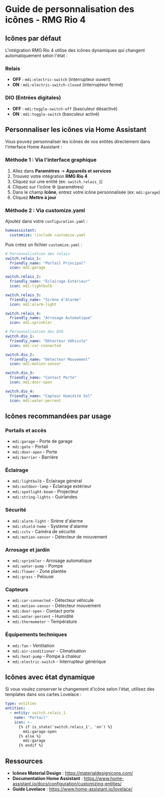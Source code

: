 # Guide de personnalisation des icônes - RMG Rio 4

## Icônes par défaut

L'intégration RMG Rio 4 utilise des icônes dynamiques qui changent automatiquement selon l'état :

### Relais
- **OFF** : `mdi:electric-switch` (interrupteur ouvert)
- **ON** : `mdi:electric-switch-closed` (interrupteur fermé)

### DIO (Entrées digitales)
- **OFF** : `mdi:toggle-switch-off` (basculeur désactivé)
- **ON** : `mdi:toggle-switch` (basculeur activé)

## Personnaliser les icônes via Home Assistant

Vous pouvez personnaliser les icônes de vos entités directement dans l'interface Home Assistant :

### Méthode 1 : Via l'interface graphique

1. Allez dans **Paramètres** → **Appareils et services**
2. Trouvez votre intégration **RMG Rio 4**
3. Cliquez sur une entité (ex: `switch.relais_1`)
4. Cliquez sur l'icône ⚙️ (paramètres)
5. Dans le champ **Icône**, entrez votre icône personnalisée (ex: `mdi:garage`)
6. Cliquez **Mettre à jour**

### Méthode 2 : Via customize.yaml

Ajoutez dans votre `configuration.yaml` :

```yaml
homeassistant:
  customize: !include customize.yaml
```

Puis créez un fichier `customize.yaml` :

```yaml
# Personnalisation des relais
switch.relais_1:
  friendly_name: "Portail Principal"
  icon: mdi:garage

switch.relais_2:
  friendly_name: "Éclairage Extérieur"
  icon: mdi:lightbulb

switch.relais_3:
  friendly_name: "Sirène d'Alarme"
  icon: mdi:alarm-light

switch.relais_4:
  friendly_name: "Arrosage Automatique"
  icon: mdi:sprinkler

# Personnalisation des DIO
switch.dio_1:
  friendly_name: "Détecteur Véhicule"
  icon: mdi:car-connected

switch.dio_2:
  friendly_name: "Détecteur Mouvement"
  icon: mdi:motion-sensor

switch.dio_3:
  friendly_name: "Contact Porte"
  icon: mdi:door-open

switch.dio_4:
  friendly_name: "Capteur Humidité Sol"
  icon: mdi:water-percent
```

## Icônes recommandées par usage

### Portails et accès
- `mdi:garage` - Porte de garage
- `mdi:gate` - Portail
- `mdi:door-open` - Porte
- `mdi:barrier` - Barrière

### Éclairage
- `mdi:lightbulb` - Éclairage général
- `mdi:outdoor-lamp` - Éclairage extérieur
- `mdi:spotlight-beam` - Projecteur
- `mdi:string-lights` - Guirlandes

### Sécurité
- `mdi:alarm-light` - Sirène d'alarme
- `mdi:shield-home` - Système d'alarme
- `mdi:cctv` - Caméra de sécurité
- `mdi:motion-sensor` - Détecteur de mouvement

### Arrosage et jardin
- `mdi:sprinkler` - Arrosage automatique
- `mdi:water-pump` - Pompe
- `mdi:flower` - Zone plantée
- `mdi:grass` - Pelouse

### Capteurs
- `mdi:car-connected` - Détecteur véhicule
- `mdi:motion-sensor` - Détecteur mouvement
- `mdi:door-open` - Contact porte
- `mdi:water-percent` - Humidité
- `mdi:thermometer` - Température

### Équipements techniques
- `mdi:fan` - Ventilation
- `mdi:air-conditioner` - Climatisation
- `mdi:heat-pump` - Pompe à chaleur
- `mdi:electric-switch` - Interrupteur générique

## Icônes avec état dynamique

Si vous voulez conserver le changement d'icône selon l'état, utilisez des templates dans vos cartes Lovelace :

```yaml
type: entities
entities:
  - entity: switch.relais_1
    name: "Portail"
    icon: >-
      {% if is_state('switch.relais_1', 'on') %}
        mdi:garage-open
      {% else %}
        mdi:garage
      {% endif %}
```

## Ressources

- **Icônes Material Design** : https://materialdesignicons.com/
- **Documentation Home Assistant** : https://www.home-assistant.io/docs/configuration/customizing-entities/
- **Guide Lovelace** : https://www.home-assistant.io/lovelace/